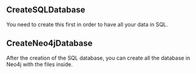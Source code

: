 ## CreateSQLDatabase

You need to create this first in order to have all your data in SQL.


## CreateNeo4jDatabase

After the creation of the SQL database, you can create all the database in Neo4j with the files inside.
